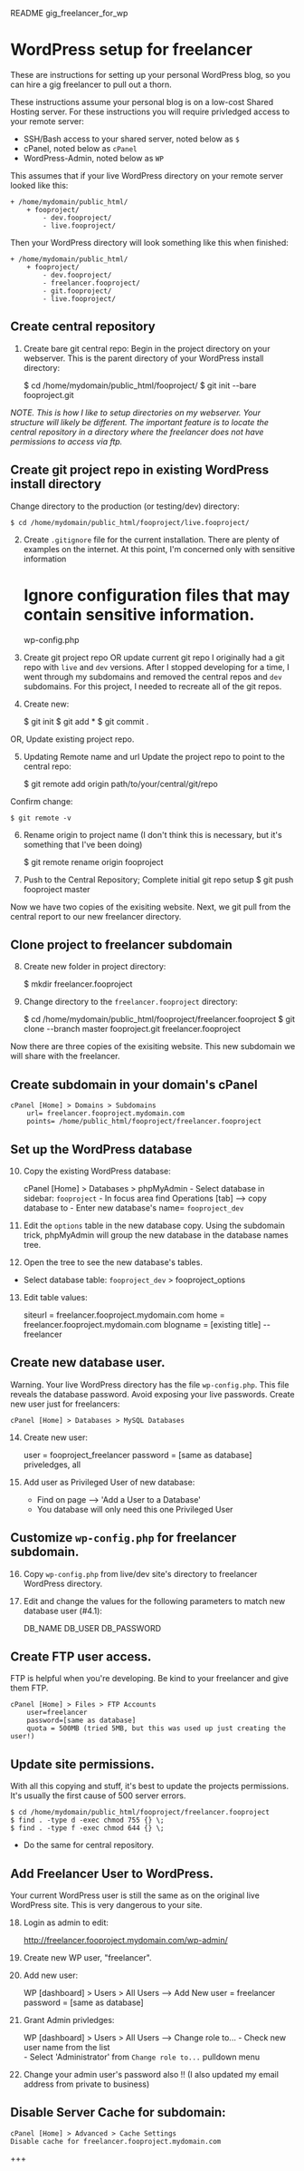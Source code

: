 README gig_freelancer_for_wp

# WordPress setup for freelancer
These are instructions for setting up your personal WordPress blog, so you can hire a gig freelancer to pull out a thorn.

These instructions assume your personal blog is on a low-cost Shared Hosting server. For these instructions you will require privledged access to your remote server:

- SSH/Bash access to your shared server, noted below as `$`
- cPanel, noted below as `cPanel`
- WordPress-Admin, noted below as `WP`

This assumes that if your live WordPress directory on your remote server looked like this:

    + /home/mydomain/public_html/
        + fooproject/
            - dev.fooproject/
            - live.fooproject/

Then your WordPress directory will look something like this when finished:

    + /home/mydomain/public_html/
        + fooproject/
            - dev.fooproject/
            - freelancer.fooproject/
            - git.fooproject/
            - live.fooproject/


## Create central repository
1. Create bare git central repo:
Begin in the project directory on your webserver. This is the parent directory of your WordPress install directory:

    $ cd /home/mydomain/public_html/fooproject/
    $ git init --bare fooproject.git

*NOTE. This is how I like to setup directories on my webserver. Your structure will likely be different. The important feature is to locate the central repository in a directory where the freelancer does not have permissions to access via ftp.*

## Create git project repo in existing WordPress install directory
Change directory to the production (or testing/dev) directory:

    $ cd /home/mydomain/public_html/fooproject/live.fooproject/

2. Create `.gitignore` file for the current installation.
There are plenty of examples on the internet. At this point, I'm concerned only with sensitive information 

    # Ignore configuration files that may contain sensitive information.
    wp-config.php
    
3. Create git project repo OR update current git repo
I originally had a git repo with `live` and `dev` versions. After I stopped developing for a time, I went through my subdomains and removed the central repos and `dev` subdomains. For this project, I needed to recreate all of the git repos. 

4. Create new:

    $ git init
    $ git add *
    $ git commit .

OR, Update existing project repo.

5. Updating Remote name and url
Update the project repo to point to the central repo:

    $ git remote add origin path/to/your/central/git/repo

Confirm change:

    $ git remote -v

6. Rename origin to project name
(I don't think this is necessary, but it's something that I've been doing)

    $ git remote rename origin fooproject

7. Push to the Central Repository; Complete initial git repo setup
    $ git push fooproject master

Now we have two copies of the exisiting website. 
Next, we git pull from the central report to our new freelancer directory.


## Clone project to freelancer subdomain 
8. Create new folder in project directory:

    $ mkdir freelancer.fooproject
    
9. Change directory to the `freelancer.fooproject` directory:

    $ cd /home/mydomain/public_html/fooproject/freelancer.fooproject
    $ git clone --branch master fooproject.git freelancer.fooproject

Now there are three copies of the exisiting website. 
This new subdomain we will share with the freelancer.

## Create subdomain in your domain's cPanel

    cPanel [Home] > Domains > Subdomains
        url= freelancer.fooproject.mydomain.com
        points= /home/public_html/fooproject/freelancer.fooproject

## Set up the WordPress database
10. Copy the existing WordPress database:

    cPanel [Home] > Databases > phpMyAdmin
        - Select database in sidebar: `fooproject`
        - In focus area find Operations [tab] --> copy database to
        - Enter new database's name=
            `fooproject_dev`
        
    
11. Edit the `options` table in the new database copy.
Using the subdomain trick, phpMyAdmin will group the new database in the database names tree. 

12. Open the tree to see the new database's tables.

- Select database table:
        `fooproject_dev` > fooproject_options 

13. Edit table values:

    siteurl = freelancer.fooproject.mydomain.com
    home = freelancer.fooproject.mydomain.com
    blogname = [existing title] -- freelancer


## Create new database user.
Warning. Your live WordPress directory has the file `wp-config.php`. This file reveals the database password. Avoid exposing your live passwords. Create new user just for freelancers:

    cPanel [Home] > Databases > MySQL Databases

14. Create new user:

    user = fooproject_freelancer
    password = [same as database]
    priveledges, all

15. Add user as Privileged User of new database:

    - Find on page --> 'Add a User to a Database'
    - You database will only need this one Privileged User


## Customize `wp-config.php` for freelancer subdomain.

16. Copy `wp-config.php` from live/dev site's directory to freelancer WordPress directory.

17. Edit and change the values for the following parameters to match new database user (#4.1):

    DB_NAME
    DB_USER
    DB_PASSWORD


## Create FTP user access.
FTP is helpful when you're developing. Be kind to your freelancer and give them FTP.    

    cPanel [Home] > Files > FTP Accounts
        user=freelancer
        password=[same as database]
        quota = 500MB (tried 5MB, but this was used up just creating the user!)


## Update site permissions.
With all this copying and stuff, it's best to update the projects permissions. It's usually the first cause of 500 server errors.

    $ cd /home/mydomain/public_html/fooproject/freelancer.fooproject
    $ find . -type d -exec chmod 755 {} \;
    $ find . -type f -exec chmod 644 {} \;
    
- Do the same for central repository.


## Add Freelancer User to WordPress.
Your current WordPress user is still the same as on the original live WordPress site. This is very dangerous to your site.

18. Login as admin to edit:

    http://freelancer.fooproject.mydomain.com/wp-admin/

19. Create new WP user, "freelancer".
    
20. Add new user:

    WP [dashboard] > Users > All Users --> Add New
        user = freelancer
        password = [same as database]
    
21. Grant Admin privledges:

    WP [dashboard] > Users > All Users --> Change role to...
        - Check new user name from the list    
        - Select 'Administrator' from `Change role to...` pulldown menu

22. Change your admin user's password also !!
    (I also updated my email address from private to business)


## Disable Server Cache for subdomain: 

    cPanel [Home] > Advanced > Cache Settings
    Disable cache for freelancer.fooproject.mydomain.com

+++
